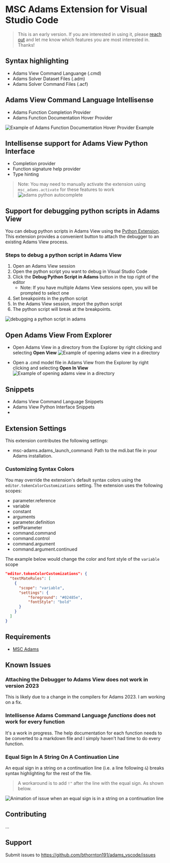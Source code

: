 # MSC Adams Extension for Visual Studio Code

> This is an early version. If you are interested in using it, please [reach out](mailto:ben.thornton@hexgagon.com) and let me 
know which features you are most interested in. Thanks!

## Syntax highlighting
- Adams View Command Languange (.cmd)
- Adams Solver Dataset Files (.adm)
- Adams Solver Command Files (.acf)

## Adams View Command Language Intellisense
- Adams Function Completion Provider
- Adams Function Documentation Hover Provider

![Example of Adams Function Documentation Hover Provider Example](doc/autocomplete_function.gif)


## Intellisense support for Adams View Python Interface
* Completion provider
* Function signature help provider
* Type hinting
> Note: You may need to manually activate the extension using `msc_adams.activate` for these features to work
![adams python autocomplete](doc/adams_python_autocomplete.gif)

## Support for debugging python scripts in Adams View
You can debug python scripts in Adams View using the [Python Extension](https://marketplace.visualstudio.com/items?itemName=ms-python.python). This extension provides a convenient button to attach the debugger to an existing Adams View process. 

### Steps to debug a python script in Adams View
1. Open an Adams View session
2. Open the python script you want to debug in Visual Studio Code
3. Click the **Debug Python Script in Adams** button in the top right of the editor
   - Note: If you have multiple Adams View sessions open, you will be prompted to select one
4. Set breakpoints in the python script
5. In the Adams View session, import the python script
6. The python script will break at the breakpoints.

![debugging a python script in adams](doc/debug_adams.gif)


## Open Adams View From Explorer
* Open Adams View in a directory from the Explorer by right clicking and selecting **Open View**
  ![Example of opening adams view in a directory](doc/open_vscode_in_folder.gif)

* Open a .cmd model file in Adams View from the Explorer by right clicking and selecting **Open In View**
  ![Example of opening adams view in a directory](doc/open_in_view.gif)

## Snippets
- Adams View Command Language Snippets
- Adams View Python Interface Snippets
- 
## Extension Settings

This extension contributes the following settings:
  * msc-adams.adams_launch_command: Path to the mdi.bat file in your Adams installation.

### Customizing Syntax Colors

You may override the extension's default syntax colors using the `editor.tokenColorCustomizations` setting. The extension uses the following scopes:
 * parameter.reference
 * variable
 * constant
 * arguments
 * parameter.definition
 * selfParameter
 * command.command
 * command.control
 * command.argument
 * command.argument.continued

The example below would change the color and font style of the `variable` scope

```json
"editor.tokenColorCustomizations": {     
  "textMateRules": [
    {
      "scope": "variable",
      "settings": {
          "foreground": "#02485e",
          "fontStyle": "bold"
      }
    }
  ]
}
```
## Requirements

- [MSC Adams](https://hexagon.com/products/product-groups/computer-aided-engineering-software/adams)

## Known Issues

### Attaching the Debugger to Adams View does not work in version 2023
This is likely due to a change in the compilers for Adams 2023. I am working on a fix.

### Intellisense Adams Command Language *functions* does not work for every function
It's a work in progress. The help documentation for each function needs to be converted to a 
markdown file and I simply haven't had time to do every function.

### Equal Sign In A String On A Continuation Line
An equal sign in a string on a continuation line (i.e. a line following `&`) breaks syntax 
highlighting for the rest of the file.

> A workaround is to add `!"` after the line with the equal sign. As shown below.

![Animation of issue when an equal sign is in a string on a continuation line](doc/issue_equal_in_continuation_line.gif)


## Contributing
...


## Support
Submit issues to https://github.com/bthornton191/adams_vscode/issues
